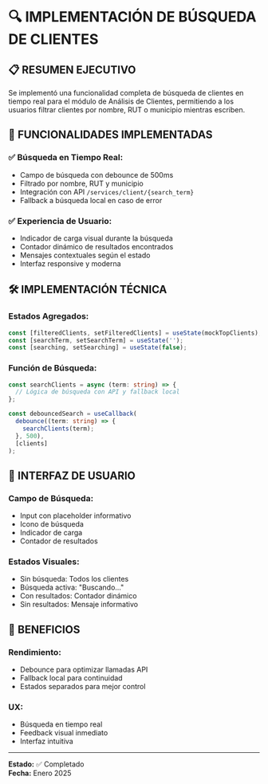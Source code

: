 # 🔍 **IMPLEMENTACIÓN DE BÚSQUEDA DE CLIENTES**

## 📋 **RESUMEN EJECUTIVO**

Se implementó una funcionalidad completa de búsqueda de clientes en tiempo real para el módulo de Análisis de Clientes, permitiendo a los usuarios filtrar clientes por nombre, RUT o municipio mientras escriben.

## 🎯 **FUNCIONALIDADES IMPLEMENTADAS**

### **✅ Búsqueda en Tiempo Real:**
- Campo de búsqueda con debounce de 500ms
- Filtrado por nombre, RUT y municipio
- Integración con API `/services/client/{search_term}`
- Fallback a búsqueda local en caso de error

### **✅ Experiencia de Usuario:**
- Indicador de carga visual durante la búsqueda
- Contador dinámico de resultados encontrados
- Mensajes contextuales según el estado
- Interfaz responsive y moderna

## 🛠️ **IMPLEMENTACIÓN TÉCNICA**

### **Estados Agregados:**
```typescript
const [filteredClients, setFilteredClients] = useState(mockTopClients);
const [searchTerm, setSearchTerm] = useState('');
const [searching, setSearching] = useState(false);
```

### **Función de Búsqueda:**
```typescript
const searchClients = async (term: string) => {
  // Lógica de búsqueda con API y fallback local
};

const debouncedSearch = useCallback(
  debounce((term: string) => {
    searchClients(term);
  }, 500),
  [clients]
);
```

## 🎨 **INTERFAZ DE USUARIO**

### **Campo de Búsqueda:**
- Input con placeholder informativo
- Icono de búsqueda
- Indicador de carga
- Contador de resultados

### **Estados Visuales:**
- Sin búsqueda: Todos los clientes
- Búsqueda activa: "Buscando..."
- Con resultados: Contador dinámico
- Sin resultados: Mensaje informativo

## 🚀 **BENEFICIOS**

### **Rendimiento:**
- Debounce para optimizar llamadas API
- Fallback local para continuidad
- Estados separados para mejor control

### **UX:**
- Búsqueda en tiempo real
- Feedback visual inmediato
- Interfaz intuitiva

---

**Estado:** ✅ Completado  
**Fecha:** Enero 2025
